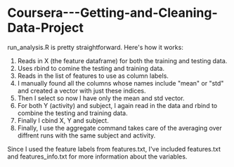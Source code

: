 # Coursera---Getting-and-Cleaning-Data-Project
run_analysis.R is pretty straightforward.  Here's how it works:

1. Reads in X (the feature dataframe) for both the training and testing data.
2. Uses rbind to comine the testing and training data.
3. Reads in the list of features to use as column labels.
4. I manually found all the columns whose names include "mean" or "std" and created a vector with just these indices.
5. Then I select so now I have only the mean and std vector.
6. For both Y (activity) and subject, I again read in the data and rbind to combine the testing and training data.
7. Finally I cbind X, Y and subject.
8. Finally, I use the aggregate command takes care of the averaging over diffrent runs with the same subject and activity.  

Since I used the feature labels from features.txt, I've included features.txt and features_info.txt for more information about the variables.  